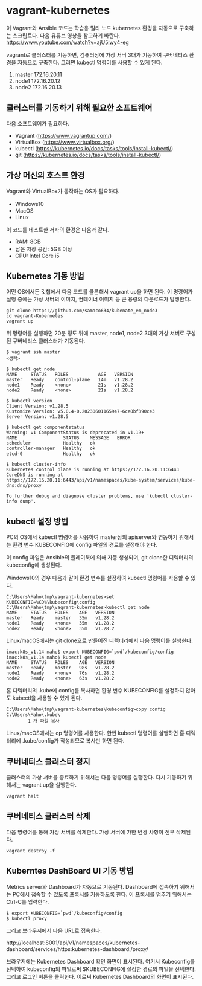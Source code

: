 # vagrant-kubernetes

이 Vagrant와 Ansible 코드는 학습용 멀티 노드 kubernetes 환경을 자동으로 구축하는 스크립트다. 
다음 유튜브 영상을 참고하기 바란다. 
https://www.youtube.com/watch?v=ajU5iwy4-eg


vagrant로 클러스터를 기동하면, 컴퓨터상에 가상 서버 3대가 기동하여 쿠버네티스 환경을 자동으로 구축한다. 그러면 kubectl 명령어를 사용할 수 있게 된다. 

1. master 172.16.20.11
1. node1  172.16.20.12
1. node2  172.16.20.13


## 클러스터를 기동하기 위해 필요한 소프트웨어

다음 소프트웨어가 필요하다. 

* Vagrant (https://www.vagrantup.com/)
* VirtualBox (https://www.virtualbox.org/)
* kubectl (https://kubernetes.io/docs/tasks/tools/install-kubectl/)
* git (https://kubernetes.io/docs/tasks/tools/install-kubectl/)


## 가상 머신의 호스트 환경

Vagrant와 VirtualBox가 동작하는 OS가 필요하다. 

* Windows10　
* MacOS
* Linux

이 코드를 테스트한 저자의 환경은 다음과 같다. 

* RAM: 8GB 
* 남은 저장 공간: 5GB 이상
* CPU: Intel Core i5 


## Kubernetes 기동 방법

어떤 OS에서든 깃헙에서 다음 코드를 클론해서 vagrant up을 하면 된다. 
이 명령어가 실행 중에는 가상 서버의 이미지, 컨테이너 이미지 등 큰 용량의 다운로드가 발생한다. 

~~~
git clone https://github.com/samaco634/kubenate_em_node3
cd vagrant-Kubernetes
vagrant up
~~~

위 명령어를 실행하면 20분 정도 뒤에 master, node1, node2 3대의 가상 서버로 구성된 쿠버네티스 클러스터가 기동된다. 

~~~
$ vagrant ssh master
<생략>

$ kubectl get node
NAME     STATUS   ROLES           AGE   VERSION
master   Ready    control-plane   14m   v1.28.2
node1    Ready    <none>          21s   v1.28.2
node2    Ready    <none>          21s   v1.28.2

$ kubectl version
Client Version: v1.28.5
Kustomize Version: v5.0.4-0.20230601165947-6ce0bf390ce3
Server Version: v1.28.5

$ kubectl get componentstatus
Warning: v1 ComponentStatus is deprecated in v1.19+
NAME                 STATUS    MESSAGE   ERROR
scheduler            Healthy   ok
controller-manager   Healthy   ok
etcd-0               Healthy   ok 

$ kubectl cluster-info
Kubernetes control plane is running at https://172.16.20.11:6443
CoreDNS is running at https://172.16.20.11:6443/api/v1/namespaces/kube-system/services/kube-dns:dns/proxy

To further debug and diagnose cluster problems, use 'kubectl cluster-info dump'.
~~~


## kubectl 설정 방법

PC의 OS에서 kubectl 명령어를 사용하여 master상의 apiserver와 연동하기 위해서는 환경 변수 KUBECONFIG에 config 파일의 경로를 설정해야 한다. 

이 config 파일은 Ansible의 플레이북에 의해 자동 생성되며, git clone한 디렉터리의 kubeconfig에 생성된다. 

Windows10의 경우 다음과 같이 환경 변수를 설정하여 kubectl 명령어를 사용할 수 있다. 

~~~
C:\Users\Maho\tmp\vagrant-kubernetes>set KUBECONFIG=%CD%\kubeconfig\config
C:\Users\Maho\tmp\vagrant-kubernetes>kubectl get node
NAME     STATUS   ROLES    AGE   VERSION
master   Ready    master   35m   v1.28.2
node1    Ready    <none>   35m   v1.28.2
node2    Ready    <none>   35m   v1.28.2
~~~

Linux/macOS에서는 git clone으로 만들어진 디렉터리에서 다음 명령어를 실행한다. 
~~~
imac:k8s_v1.14 maho$ export KUBECONFIG=`pwd`/kubeconfig/config
imac:k8s_v1.14 maho$ kubectl get node
NAME     STATUS   ROLES    AGE   VERSION
master   Ready    master   98s   v1.28.2
node1    Ready    <none>   76s   v1.28.2
node2    Ready    <none>   63s   v1.28.2
~~~

홈 디렉터리의 .kube에 config를 복사하면 환경 변수 KUBECONFIG를 설정하지 않아도 kubectl을 사용할 수 있게 된다. 

~~~
C:\Users\Maho\tmp\vagrant-kubernetes\kubeconfig>copy config C:\Users\Maho\.kube\
        1 개 파일 복사
~~~

Linux/macOS에서는 cp 명령어를 사용한다. 한번 kubectl 명령어를 실행하면 홈 디렉터리에 .kube/config가 작성되므로 복사만 하면 된다. 


## 쿠버네티스 클러스터 정지

클러스터의 가상 서버를 종료하기 위해서는 다음 명령어를 실행한다. 
다시 기동하기 위해서는 vagrant up을 실행한다. 
~~~
vagrant halt
~~~


## 쿠버네티스 클러스터 삭제 

다음 명령어를 통해 가상 서버를 삭제한다. 
가상 서버에 가한 변경 사항이 전부 삭제된다. 

~~~
vagrant destroy -f
~~~


## Kuberntes DashBoard UI 기동 방법 

Metrics server와 Dashboard가 자동으로 기동된다. 
Dashboard에 접속하기 위해서는 PC에서 접속할 수 있도록 프록시를 기동하도록 한다. 
이 프록시를 멈추기 위해서는 Ctrl-C를 입력한다. 

~~~
$ export KUBECONFIG=`pwd`/kubeconfig/config
$ kubectl proxy
~~~

그리고 브라우저에서 다음 URL로 접속한다. 

http://localhost:8001/api/v1/namespaces/kubernetes-dashboard/services/https:kubernetes-dashboard:/proxy/

브라우저에는 Kubernetes Dashboard 확인 화면이 표시된다. 여기서 Kubeconfig를 선택하여 kubeconfig의 파일로써 $KUBECONFIG에 설정한 경로의 파일을 선택한다. 그리고 로그인 버튼을 클릭한다. 
이로써 Kubernetes Dashboard의 화면이 표시된다. 
